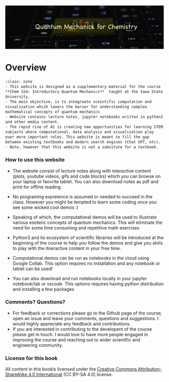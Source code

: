 ![](logo2.jpg)

Overview
============================


``` {admonition} 
:class: note
- This website is designed as a supplementary material for the course **Chem 324: Introductory Quantum Mechanics**  taught at the Iowa State University. 
- The main objective, is to integreate sceintific computation and visualization whcih lowers the barier for understanding complex mathematical concepts of quantum mechanics
- Website contains lecture notes, jupyter notebooks written in python3 and other media content.
- The rapid rise of AI is creating new opportunities for learning STEM subjects where computational, data analysis and visualization play ever more important roles. This website is meant to fill the gap between existing textbooks and modern search engines (Chat GPT, etc).
- Note, however that this website is not a subsitute for a textbook.   
```

### How to use this website

- The website consist of lecture notes along with interactive content (plots, youtube videos, gifs and code blocks) which you can browse on your laptop or faovrite tablet. You can also download notes as pdf and print for offline reading. 

- No programing expreience is assumed or needed to succeed in the class. However you might be tempted to learn some coding once you see some wicked cool demos :) 

- Speaking of which, the computational demos will be used to illustrate various esoteric concepts of quantum mechanics. This will eliminate the need for some time consuming and repetitive math exercises

- Python3 and its ecosystem of scientific libraries will be introduced at the beginning of the course to help you follow the demos and give you skiils to play with the itneractive content in your free time. 

- Computational demos can be run as notebooks in the cloud using Google Collab. This option requires no installation and any notebook or tablet can be used!

- You can also download and run notebooks locally in your jupyter notebook/lab or vscode. This options requires having python distribution and installing a few packages

### Comments? Questions?

- For feedback or corrections please go to the Github page of the course, open an issue and leave your comments, questions and suggestions. I would highly appreciate any feedback and contributions. 
- If you are interested in contributing to the developent of the course please get in touch. I would love to have more people engaged in improving the course and reaching out to wider scientific and engineering community.

### License for this book

All content in this bookis licensed under the [Creative Commons Attribution-ShareAlike 4.0 International](https://creativecommons.org/licenses/by-sa/4.0/) (CC BY-SA 4.0) license.
